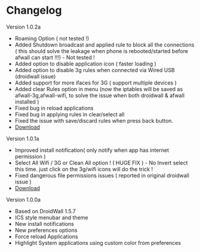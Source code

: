 Changelog
======

Version 1.0.2a
* Roaming Option ( not tested !)
* Added Shutdown broadcast and applied rule to block all the connections ( this should solve the leakage 
  when phone is rebooted/started before afwall can start !!!) - Not tested !
* Added option to disable application icon ( faster loading )
* Added option to disable 3g rules when connected via Wired USB (droidwall issue)
* Added support for more ifaces for 3G ( support multiple devices )
* Added clear Rules option in menu (now the iptables will be saved as afwall-3g,afwall-wifi, to solve the issue when both droidwall & afwall installed )
* Fixed bug in reload applications
* Fixed bug in applying rules in clear/select all
* Fixed the issue with save/discard rules when press back button.
* [Download](https://github.com/downloads/ukanth/afwall/AFWall+%201.0.2a.apk)


Version 1.0.1a
* Improved install notification( only notify when app has internet permission )
* Select All Wifi / 3G or Clean All option ! ( HUGE FIX ) - No Invert select this time. just click on the 3g/wifi icons will do the trick !
* Fixed dangerous file permissions issues ( reported in original droidwall issue )
* [Download](https://github.com/downloads/ukanth/afwall/AFWall%201.0.1a.apk)


Version 1.0.0a
* Based on DroidWall 1.5.7
* ICS style menubar and theme
* New install notifications
* New preferences options
* Force reload Applications
* Highlight System applications using custom color from preferences
